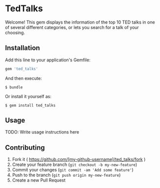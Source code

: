 # TedTalks

Welcome! This gem displays the information of the top 10 TED talks in one of several different categories, or lets you search for a talk of your choosing.

## Installation

Add this line to your application's Gemfile:

```ruby
gem 'ted_talks'
```

And then execute:

    $ bundle

Or install it yourself as:

    $ gem install ted_talks

## Usage

TODO: Write usage instructions here

## Contributing

1. Fork it ( https://github.com/[my-github-username]/ted_talks/fork )
2. Create your feature branch (`git checkout -b my-new-feature`)
3. Commit your changes (`git commit -am 'Add some feature'`)
4. Push to the branch (`git push origin my-new-feature`)
5. Create a new Pull Request
